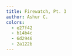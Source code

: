 ```yaml
---
title: Firewatch, Pt. 3
author: Ashur C.
colors:
  - e27f42
  - b14b4c
  - 6d2946
  - 2a122b
---
```

